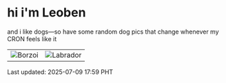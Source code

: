 # hi i'm Leoben

and i like dogs—so have some random dog pics that change whenever my CRON feels like it

|  |  |
|--------|----------|
| ![Borzoi](https://random-dog-vercel.vercel.app/api/random-borzoi?v=1752055142) | ![Labrador](https://random-dog-vercel.vercel.app/api/random-labrador?v=1752055142) |

Last updated: 2025-07-09 17:59 PHT

